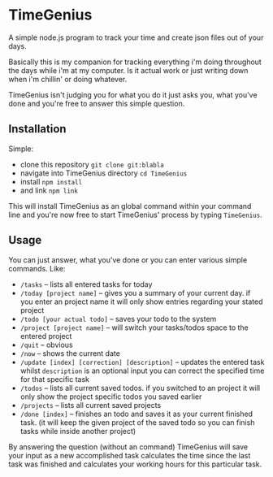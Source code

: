 # TimeGenius

A simple node.js program to track your time and create json files out of your days.

Basically this is my companion for tracking everything i'm doing throughout the days while i'm at my computer. Is it actual work or just writing down when i'm chillin' or doing whatever.

TimeGenius isn't judging you for what you do it just asks you, what you've done and you're free to answer this simple question.

## Installation

Simple:

- clone this repository `git clone git:blabla`
- navigate into TimeGenius directory `cd TimeGenius`
- install `npm install`
- and link `npm link`

This will install TimeGenius as an global command within your command line and you're now free to start TimeGenius' process by typing `TimeGenius`.

## Usage

You can just answer, what you've done or you can enter various simple commands. Like:

- `/tasks` – lists all entered tasks for today
- `/today [project name]` – gives you a summary of your current day. if you enter an project name it will only show entries regarding your stated project
- `/todo [your actual todo]` – saves your todo to the system
- `/project [project name]` – will switch your tasks/todos space to the entered project
- `/quit` – obvious
- `/now` – shows the current date
- `/update [index] [correction] [description]` – updates the entered task whilst `description` is an optional input you can correct the specified time for that specific task
- `/todos` – lists all current saved todos. if you switched to an project it will only show the project specific todos you saved earlier
- `/projects` – lists all current saved projects
- `/done [index]` – finishes an todo and saves it as your current finished task. (it will keep the given project of the saved todo so you can finish tasks while inside another project)

By answering the question (without an command) TimeGenius will save your input as a new accomplished task calculates the time since the last task was finished and calculates your working hours for this particular task.
